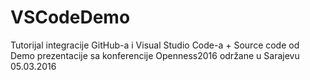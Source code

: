 # VSCodeDemo
Tutorijal integracije GitHub-a i Visual Studio Code-a 
+
Source code od Demo prezentacije sa konferencije Openness2016 održane u Sarajevu 05.03.2016

